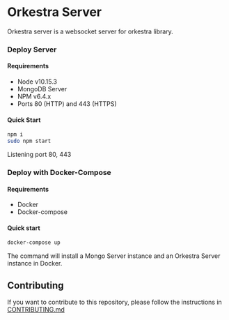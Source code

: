 # **Orkestra Server**

Orkestra server is a websocket server for orkestra library.

### **Deploy Server**

#### Requirements

- Node v10.15.3
- MongoDB Server
- NPM v6.4.x
- Ports 80 (HTTP) and 443 (HTTPS)

#### Quick Start

```bash
npm i
sudo npm start
```

Listening port 80, 443

### **Deploy with Docker-Compose**

#### Requirements

- Docker
- Docker-compose

#### Quick start

```bash
docker-compose up
```

The command will install a Mongo Server instance and an Orkestra Server instance in Docker.

## Contributing

If you want to contribute to this repository, please follow the instructions in [CONTRIBUTING.md](./CONTRIBUTING.md)
